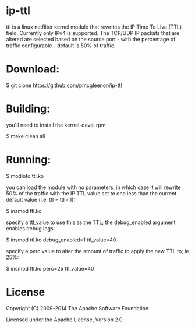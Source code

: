 # ip-ttl

ttl is a linux netfilter kernel module that rewrites the IP Time To Live (TTL) field.
Currently only IPv4 is supported. The TCP/UDP IP packets that are altered are selected based on the
source port - with the percentage of traffic configurable - default is 50% of traffic.

# Download:

  $ git clone https://github.com/pmcgleenon/ip-ttl

# Building:

you'll need to install the kernel-devel rpm 

   $ make clean all

# Running: 

   $ modinfo ttl.ko

you can load the module with no parameters, in which case it will rewrite 50% of the traffic 
with the IP TTL value set to one less than the current default value (i.e. ttl = ttl - 1):

   $ insmod ttl.ko 

specify a ttl_value to use this as the TTL; the debug_enabled argument enables debug logs: 

   $ insmod ttl.ko debug_enabled=1 ttl_value=40

specify a perc value to alter the amount of traffic to apply the new TTL to; ie 25%:

   $ insmod ttl.ko perc=25 ttl_value=40

# License

Copyright (C) 2009-2014 The Apache Software Foundation

Licensed under the Apache License, Version 2.0 
